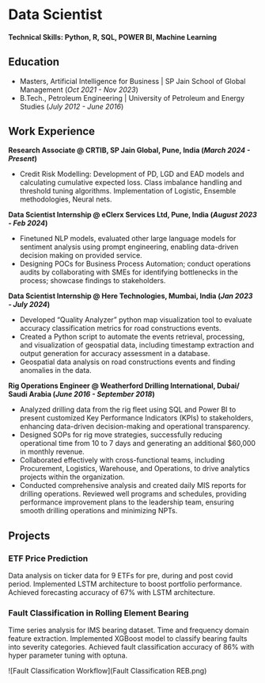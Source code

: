 # Data Scientist

#### Technical Skills: Python, R, SQL, POWER BI, Machine Learning

## Education								       		
- Masters, Artificial Intelligence for Business | SP Jain School of Global Management (_Oct 2021 - Nov 2023_)	 			        		
- B.Tech., Petroleum Engineering | University of Petroleum and Energy Studies (_July 2012 - June 2016_)

## Work Experience
**Research Associate @ CRTIB, SP Jain Global, Pune, India (_March 2024 - Present_)**
- Credit Risk Modelling: Development of PD, LGD and EAD models and calculating cumulative expected loss. Class imbalance handling and threshold tuning algorithms. Implementation of Logistic, Ensemble methodologies, Neural nets.

**Data Scientist Internship @ eClerx Services Ltd, Pune, India (_August 2023 - Feb 2024_)**
- Finetuned NLP models, evaluated other large language models for sentiment analysis using prompt engineering, enabling data-driven decision making on provided service.
- Designing POCs for Business Process Automation; conduct operations audits by collaborating with SMEs for identifying bottlenecks in the process; showcase findings to stakeholders. 


**Data Scientist Internship @ Here Technologies, Mumbai, India (_Jan 2023 - July 2024_)**
- Developed “Quality Analyzer” python map visualization tool to evaluate accuracy classification metrics for road constructions events.
- Created a Python script to automate the events retrieval, processing, and visualization of geospatial data, including timestamp extraction and output generation for accuracy assessment in a database.
- Geospatial data analysis on road constructions events and finding anomalies in the data.


**Rig Operations Engineer @ Weatherford Drilling International, Dubai/ Saudi Arabia (_June 2016 - September 2018_)**
- Analyzed drilling data from the rig fleet using SQL and Power BI to present customized Key Performance Indicators (KPIs) to stakeholders, enhancing data-driven decision-making and operational transparency.
- Designed SOPs for rig move strategies, successfully reducing operational time from 10 to 7 days and generating an additional $60,000 in monthly revenue.
- Collaborated effectively with cross-functional teams, including Procurement, Logistics, Warehouse, and Operations, to drive analytics projects within the organization.
- Conducted comprehensive analysis and created daily MIS reports for drilling operations. Reviewed well programs and schedules, providing performance improvement plans to the leadership team, ensuring smooth drilling operations and minimizing NPTs.


## Projects
### ETF Price Prediction 

Data analysis on ticker data for 9 ETFs for pre, during and post covid period. Implemented LSTM architecture to boost portfolio performance. Achieved forecasting accuracy of 67% with LSTM architecture.

### Fault Classification in Rolling Element Bearing

Time series analysis for IMS bearing dataset. Time and frequency domain feature extraction. Implemented XGBoost model to classify bearing faults into severity categories. Achieved fault classification accuracy of 86% with hyper parameter tuning with optuna.

![Fault Classification Workflow](Fault Classification REB.png)
